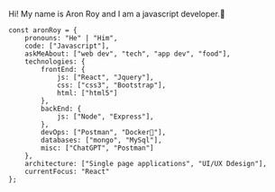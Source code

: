 Hi! My name is Aron Roy and I am a javascript developer.👋

```
const aronRoy = {
    pronouns: "He" | "Him",
    code: ["Javascript"],
    askMeAbout: ["web dev", "tech", "app dev", "food"],
    technologies: {
        frontEnd: {
            js: ["React", "Jquery"],
            css: ["css3", "Bootstrap"],
            html: ["html5"]
        },
        backEnd: {
            js: ["Node", "Express"],
        },
        devOps: ["Postman", "Docker🐳"],
        databases: ["mongo", "MySql"],
        misc: ["ChatGPT", "Postman"]
    },
    architecture: ["Single page applications", "UI/UX Ddesign"],
    currentFocus: "React"
};
```









<!--
**aronroyca/aronroyca** is a ✨ _special_ ✨ repository because its `README.md` (this file) appears on your GitHub profile.

Here are some ideas to get you started:

- 🔭 I’m currently working on ...
- 🌱 I’m currently learning ...
- 👯 I’m looking to collaborate on ...
- 🤔 I’m looking for help with ...
- 💬 Ask me about ...
- 📫 How to reach me: ...
- 😄 Pronouns: ...
- ⚡ Fun fact: ...
-->
